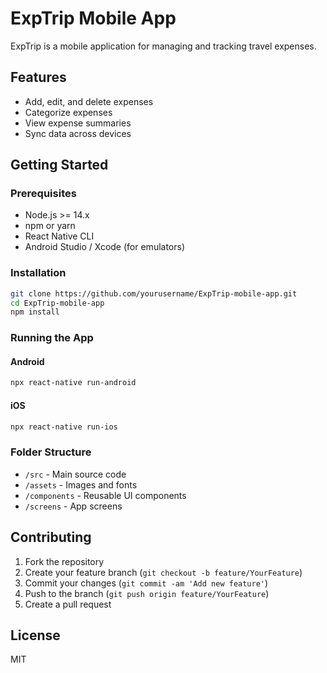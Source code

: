 # ExpTrip Mobile App

ExpTrip is a mobile application for managing and tracking travel expenses.

## Features

- Add, edit, and delete expenses
- Categorize expenses
- View expense summaries
- Sync data across devices

## Getting Started

### Prerequisites

- Node.js >= 14.x
- npm or yarn
- React Native CLI
- Android Studio / Xcode (for emulators)

### Installation

```bash
git clone https://github.com/yourusername/ExpTrip-mobile-app.git
cd ExpTrip-mobile-app
npm install
```

### Running the App

#### Android

```bash
npx react-native run-android
```

#### iOS

```bash
npx react-native run-ios
```

### Folder Structure

- `/src` - Main source code
- `/assets` - Images and fonts
- `/components` - Reusable UI components
- `/screens` - App screens

## Contributing

1. Fork the repository
2. Create your feature branch (`git checkout -b feature/YourFeature`)
3. Commit your changes (`git commit -am 'Add new feature'`)
4. Push to the branch (`git push origin feature/YourFeature`)
5. Create a pull request

## License

MIT
